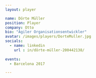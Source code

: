 ```yaml
---
layout: player

name: Dörte Müller
position: Player
company: Otto
bio: "Agiler Organisationsentwickler"
avatar: /images/players/DorteMuller.jpg
socials:
  - name: linkedin
    url : in/dörte-müller-200442138/
    
events:
  - Barcelona 2017

---
```

